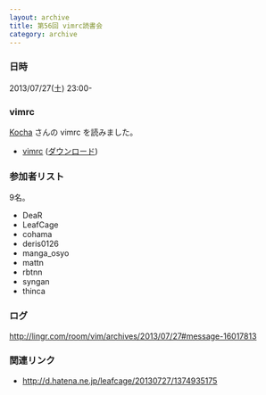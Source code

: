 ```yaml
---
layout: archive
title: 第56回 vimrc読書会
category: archive
---
```


### 日時
2013/07/27(土) 23:00-

### vimrc
[Kocha](https://github.com/Kocha) さんの vimrc を読みました。

- [vimrc](https://github.com/Kocha/dotfiles/blob/7cacf9390c5d1025909ec0109e7f264670368596/.vimrc) ([ダウンロード](https://raw.github.com/Kocha/dotfiles/7cacf9390c5d1025909ec0109e7f264670368596/.vimrc))

### 参加者リスト

9名。

- DeaR
- LeafCage
- cohama
- deris0126
- manga_osyo
- mattn
- rbtnn
- syngan
- thinca

### ログ
<http://lingr.com/room/vim/archives/2013/07/27#message-16017813>

### 関連リンク
- <http://d.hatena.ne.jp/leafcage/20130727/1374935175>

